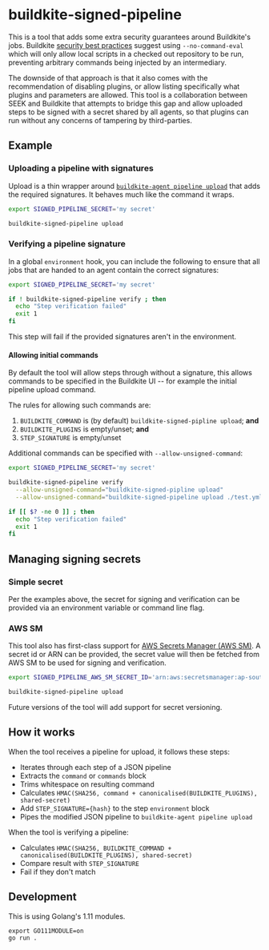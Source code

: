 # buildkite-signed-pipeline

This is a tool that adds some extra security guarantees around Buildkite's jobs. Buildkite [security best practices](https://buildkite.com/docs/agent/v3/securing) suggest using `--no-command-eval` which will only allow local scripts in a checked out repository to be run, preventing arbitrary commands being injected by an intermediary.

The downside of that approach is that it also comes with the recommendation of disabling plugins, or allow listing specifically what plugins and parameters are allowed. This tool is a collaboration between SEEK and Buildkite that attempts to bridge this gap and allow uploaded steps to be signed with a secret shared by all agents, so that plugins can run without any concerns of tampering by third-parties.

## Example

### Uploading a pipeline with signatures

Upload is a thin wrapper around [`buildkite-agent pipeline upload`](https://buildkite.com/docs/agent/v3/cli-pipeline#uploading-pipelines) that adds the required signatures. It behaves much like the command it wraps.

```bash
export SIGNED_PIPELINE_SECRET='my secret'

buildkite-signed-pipeline upload
```

### Verifying a pipeline signature

In a global `environment` hook, you can include the following to ensure that all jobs that are handed to an agent contain the correct signatures:

```bash
export SIGNED_PIPELINE_SECRET='my secret'

if ! buildkite-signed-pipeline verify ; then
  echo "Step verification failed"
  exit 1
fi
```

This step will fail if the provided signatures aren't in the environment.

#### Allowing initial commands

By default the tool will allow steps through without a signature, this allows commands to be specified in the Buildkite UI -- for example the initial pipeline upload command.

The rules for allowing such commands are:

 1. `BUILDKITE_COMMAND` is (by default) `buildkite-signed-pipline upload`; **and**
 2. `BUILDKITE_PLUGINS` is empty/unset; **and**
 3. `STEP_SIGNATURE` is empty/unset

Additional commands can be specified with `--allow-unsigned-command`:

```bash
export SIGNED_PIPELINE_SECRET='my secret'

buildkite-signed-pipeline verify                                          \
  --allow-unsigned-command="buildkite-signed-pipline upload"              \
  --allow-unsigned-command="buildkite-signed-pipeline upload ./test.yml"

if [[ $? -ne 0 ]] ; then
  echo "Step verification failed"
  exit 1
fi
```

## Managing signing secrets

### Simple secret

Per the examples above, the secret for signing and verification can be provided via an environment variable or command line flag.

### AWS SM

This tool also has first-class support for [AWS Secrets Manager (AWS SM)](https://aws.amazon.com/secrets-manager/).
A secret id or ARN can be provided, the secret value will then be fetched from AWS SM to be used for signing and verification.

```bash
export SIGNED_PIPELINE_AWS_SM_SECRET_ID='arn:aws:secretsmanager:ap-southeast-2:12345:secret:my-signed-pipeline-secret-42a5qP'

buildkite-signed-pipeline upload
```

Future versions of the tool will add support for secret versioning.

## How it works

When the tool receives a pipeline for upload, it follows these steps:

* Iterates through each step of a JSON pipeline
* Extracts the `command` or `commands` block
* Trims whitespace on resulting command
* Calculates `HMAC(SHA256, command + canonicalised(BUILDKITE_PLUGINS), shared-secret)`
* Add `STEP_SIGNATURE={hash}` to the step `environment` block
* Pipes the modified JSON pipeline to `buildkite-agent pipeline upload`

When the tool is verifying a pipeline:

* Calculates `HMAC(SHA256, BUILDKITE_COMMAND + canonicalised(BUILDKITE_PLUGINS), shared-secret)`
* Compare result with `STEP_SIGNATURE`
* Fail if they don't match

## Development

This is using Golang's 1.11 modules.

```
export GO111MODULE=on
go run .
```
